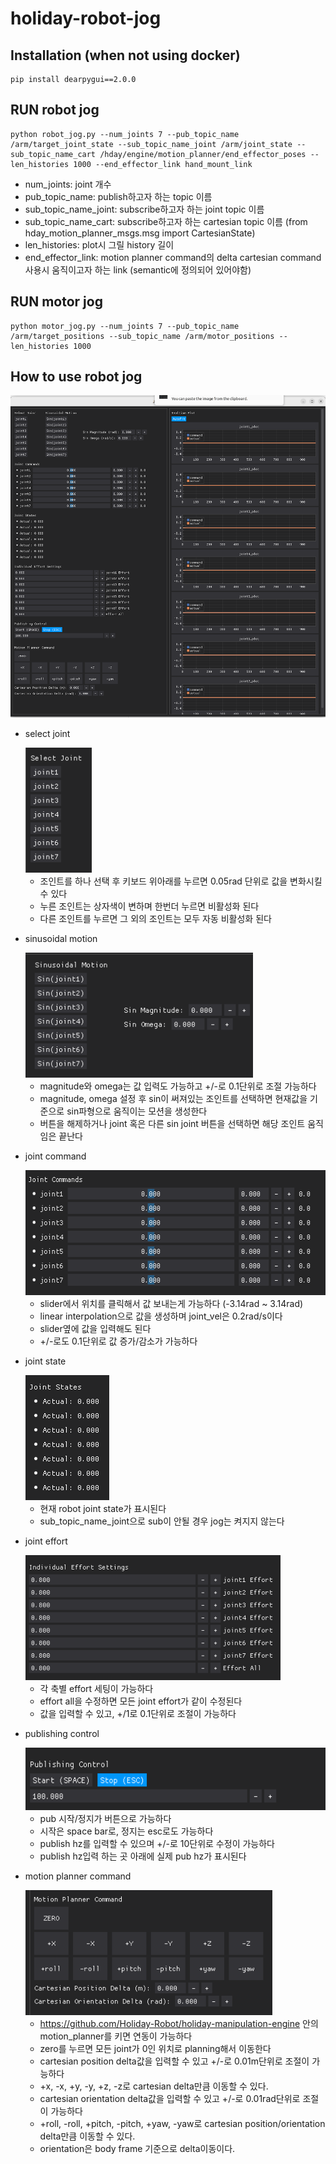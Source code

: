 # holiday-robot-jog


## Installation (when not using docker)
```
pip install dearpygui==2.0.0
```

## RUN robot jog
```
python robot_jog.py --num_joints 7 --pub_topic_name /arm/target_joint_state --sub_topic_name_joint /arm/joint_state --sub_topic_name_cart /hday/engine/motion_planner/end_effector_poses --len_histories 1000 --end_effector_link hand_mount_link
```
- num_joints: joint 개수
- pub_topic_name: publish하고자 하는 topic 이름
- sub_topic_name_joint: subscribe하고자 하는 joint topic 이름
- sub_topic_name_cart: subscribe하고자 하는 cartesian topic 이름 (from hday_motion_planner_msgs.msg import CartesianState)
- len_histories: plot시 그릴 history 길이
- end_effector_link: motion planner command의 delta cartesian command 사용시 움직이고자 하는 link (semantic에 정의되어 있어야함)

## RUN motor jog
```
python motor_jog.py --num_joints 7 --pub_topic_name /arm/target_positions --sub_topic_name /arm/motor_positions --len_histories 1000
```

## How to use robot jog
![Robot Jog](fig/robot_jog.png)
	
- select joint
  
  <img src="fig/select_joint.png" height="200">
    
    - 조인트를 하나 선택 후 키보드 위아래를 누르면 0.05rad 단위로 값을 변화시킬 수 있다
    - 누른 조인트는 상자색이 변하며 한번더 누르면 비활성화 된다
    - 다른 조인트를 누르면 그 외의 조인트는 모두 자동 비활성화 된다

- sinusoidal motion

  <img src="fig/sinusoidal_motion.png" height="200">

    - magnitude와 omega는 값 입력도 가능하고 +/-로 0.1단위로 조절 가능하다
    - magnitude, omega 설정 후 sin이 써져있는 조인트를 선택하면 현재값을 기준으로 sin파형으로 움직이는 모션을 생성한다
    - 버튼을 해제하거나 joint 혹은 다른 sin joint 버튼을 선택하면 해당 조인트 움직임은 끝난다 

- joint command

  <img src="fig/joint_commands.png" height="200">

    - slider에서 위치를 클릭해서 값 보내는게 가능하다 (-3.14rad ~ 3.14rad)
    - linear interpolation으로 값을 생성하며 joint_vel은 0.2rad/s이다
    - slider옆에 값을 입력해도 된다
    - +/-로도 0.1단위로 값 증가/감소가 가능하다

- joint state

  <img src="fig/joint_states.png" height="200">

    - 현재 robot joint state가 표시된다
    - sub_topic_name_joint으로 sub이 안될 경우 jog는 켜지지 않는다

- joint effort

  <img src="fig/joint_effort.png" height="200">

    - 각 축별 effort 세팅이 가능하다
    - effort all을 수정하면 모든 joint effort가 같이 수정된다
    - 값을 입력할 수 있고, +/1로 0.1단위로 조절이 가능하다

- publishing control

  <img src="fig/publish.png" height="100">

    - pub 시작/정지가 버튼으로 가능하다
    - 시작은 space bar로, 정지는 esc로도 가능하다
    - publish hz를 입력할 수 있으며 +/-로 10단위로 수정이 가능하다
    - publish hz입력 하는 곳 아래에 실제 pub hz가 표시된다

- motion planner command

  <img src="fig/mp.png" height="200">

    - https://github.com/Holiday-Robot/holiday-manipulation-engine 안의 motion_planner를 키면 연동이 가능하다
    - zero를 누르면 모든 joint가 0인 위치로 planning해서 이동한다
    - cartesian position delta값을 입력할 수 있고 +/-로 0.01m단위로 조절이 가능하다
    - +x, -x, +y, -y, +z, -z로 cartesian delta만큼 이동할 수 있다.
    - cartesian orientation delta값을 입력할 수 있고 +/-로 0.01rad단위로 조절이 가능하다
    - +roll, -roll, +pitch, -pitch, +yaw, -yaw로 cartesian position/orientation delta만큼 이동할 수 있다.
    - orientation은 body frame 기준으로 delta이동이다.